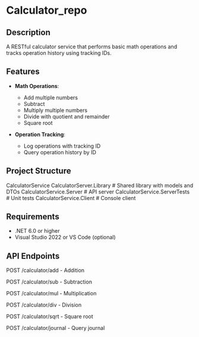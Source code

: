 # Calculator_repo

## Description
A RESTful calculator service that performs basic math operations and tracks operation history using tracking IDs.

## Features
- **Math Operations**:
  - Add multiple numbers
  - Subtract
  - Multiply multiple numbers
  - Divide with quotient and remainder
  - Square root

- **Operation Tracking**:
  - Log operations with tracking ID
  - Query operation history by ID

## Project Structure
CalculatorService
  CalculatorServer.Library # Shared library with models and DTOs
  CalculatorService.Server # API server
  CalculatorService.ServerTests # Unit tests
  CalculatorService.Client # Console client

## Requirements
- .NET 6.0 or higher
- Visual Studio 2022 or VS Code (optional)

## API Endpoints
POST /calculator/add - Addition

POST /calculator/sub - Subtraction

POST /calculator/mul - Multiplication

POST /calculator/div - Division

POST /calculator/sqrt - Square root

POST /calculator/journal - Query journal
